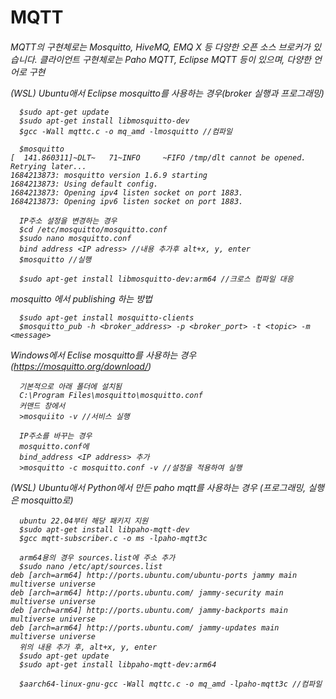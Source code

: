 # MQTT

<h6>
MQTT의 구현체로는 Mosquitto, HiveMQ, EMQ X 등 다양한 오픈 소스 브로커가 있습니다. 클라이언트 구현체로는 Paho MQTT, Eclipse MQTT 등이 있으며, 다양한 언어로 구현

(WSL) Ubuntu애서 Eclipse mosquitto를 사용하는 경우(broker 실행과 프로그래밍)
```
  $sudo apt-get update
  $sudo apt-get install libmosquitto-dev
  $gcc -Wall mqttc.c -o mq_amd -lmosquitto //컴파일
  
  $mosquitto
[  141.860311]~DLT~   71~INFO     ~FIFO /tmp/dlt cannot be opened. Retrying later...
1684213873: mosquitto version 1.6.9 starting
1684213873: Using default config.
1684213873: Opening ipv4 listen socket on port 1883.
1684213873: Opening ipv6 listen socket on port 1883.
  
  IP주소 설정을 변경하는 경우
  $cd /etc/mosquitto/mosquitto.conf
  $sudo nano mosquitto.conf 
  bind address <IP adress> //내용 추가후 alt+x, y, enter
  $mosquitto //실행
  
  $sudo apt-get install libmosquitto-dev:arm64 //크로스 컴파일 대응
```

mosquitto 에서 publishing 하는 방법
```
  $sudo apt-get install mosquitto-clients
  $mosquitto_pub -h <broker_address> -p <broker_port> -t <topic> -m <message>
```

Windows에서 Eclise mosquitto를 사용하는 경우
(https://mosquitto.org/download/)
```
  기본적으로 아래 폴더에 설치됨
  C:\Program Files\mosquitto\mosquitto.conf
  커맨드 창에서
  >mosquiito -v //서비스 실행
  
  IP주소를 바꾸는 경우
  mosquitto.conf에
  bind_address <IP address> 추가
  >mosquitto -c mosquitto.conf -v //설정을 적용하여 실행
```
  
(WSL) Ubuntu애서 Python에서 만든 paho mqtt를 사용하는 경우 (프로그래밍, 실행은 mosquitto로)
```
  ubuntu 22.04부터 해당 패키지 지원
  $sudo apt-get install libpaho-mqtt-dev
  $gcc mqtt-subscriber.c -o ms -lpaho-mqtt3c
  
  arm64용의 경우 sources.list에 주소 추가
  $sudo nano /etc/apt/sources.list
deb [arch=arm64] http://ports.ubuntu.com/ubuntu-ports jammy main multiverse universe
deb [arch=arm64] http://ports.ubuntu.com/ jammy-security main multiverse universe
deb [arch=arm64] http://ports.ubuntu.com/ jammy-backports main multiverse universe
deb [arch=arm64] http://ports.ubuntu.com/ jammy-updates main multiverse universe
  위의 내용 추가 후, alt+x, y, enter
  $sudo apt-get update
  $sudo apt-get install libpaho-mqtt-dev:arm64
  
  $aarch64-linux-gnu-gcc -Wall mqttc.c -o mq_amd -lpaho-mqtt3c //컴파일
```  
  
